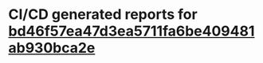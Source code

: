 # CI/CD generated reports for [bd46f57ea47d3ea5711fa6be409481ab930bca2e](https://github.com/hydephp/develop/commit/bd46f57ea47d3ea5711fa6be409481ab930bca2e)
